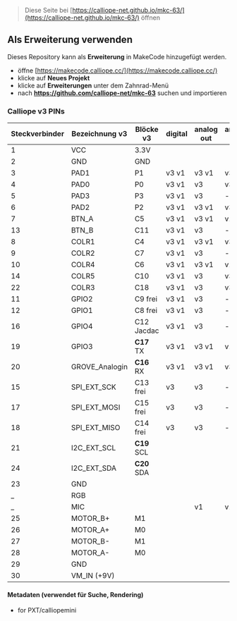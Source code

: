 
> Diese Seite bei [https://calliope-net.github.io/mkc-63/](https://calliope-net.github.io/mkc-63/) öffnen

## Als Erweiterung verwenden

Dieses Repository kann als **Erweiterung** in MakeCode hinzugefügt werden.

* öffne [https://makecode.calliope.cc/](https://makecode.calliope.cc/)
* klicke auf **Neues Projekt**
* klicke auf **Erweiterungen** unter dem Zahnrad-Menü
* nach **https://github.com/calliope-net/mkc-63** suchen und importieren

### Calliope v3 PINs

Steckverbinder|Bezeichnung v3|Blöcke v3|digital|analog out|analog in
---|---|---|---|---|---
1|VCC|3.3V
2|GND|GND
3|PAD1|P1|v3 v1|v3 v1|v3 v1
4|PAD0|P0|v3 v1|v3|v3
5|PAD3|P3|v3 v1|v3|-
6|PAD2|P2|v3 v1|v3 v1|v3 v1
7|BTN_A|C5|v3 v1|v3 v1|v1
13|BTN_B|C11|v3 v1|v3|-
8|COLR1|C4|v3 v1|v3 v1|v3 v1
9|COLR2|C7|v3 v1|v3|-
10|COLR4|C6|v3 v1|v3 v1|v1
14|COLR5|C10|v3 v1|v3|v3
22|COLR3|C18|v3 v1|v3|v3
11|GPIO2|C9 frei|v3 v1|v3|-
12|GPIO1|C8 frei|v3 v1|v3|-
16|GPIO4|C12 Jacdac|v3 v1|v3|-
19|GPIO3|**C17** TX|v3 v1|v3 v1|v1
20|GROVE_Analogin|**C16** RX|v3 v1|v3 v1|v3 v1
15|SPI_EXT_SCK|C13 frei|v3|v3|-
17|SPI_EXT_MOSI|C15 frei|v3|v3|-
18|SPI_EXT_MISO|C14 frei|v3|v3|-
21|I2C_EXT_SCL|**C19** SCL
24|I2C_EXT_SDA|**C20** SDA
23|GND|
_|RGB|
_|MIC|||v1|v1
25|MOTOR_B+|M1
26|MOTOR_A+|M0
27|MOTOR_B-|M1
28|MOTOR_A-|M0
29|GND|
30|VM_IN (+9V)


#### Metadaten (verwendet für Suche, Rendering)

* for PXT/calliopemini
<script src="https://makecode.com/gh-pages-embed.js"></script><script>makeCodeRender("{{ site.makecode.home_url }}", "{{ site.github.owner_name }}/{{ site.github.repository_name }}");</script>
